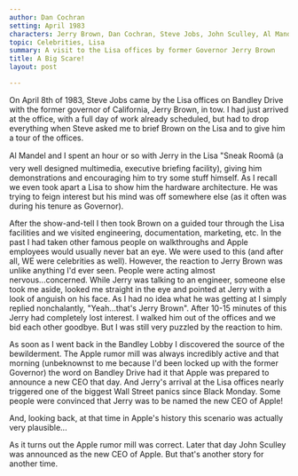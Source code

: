 ```yaml
---
author: Dan Cochran
setting: April 1983
characters: Jerry Brown, Dan Cochran, Steve Jobs, John Sculley, Al Mandel
topic: Celebrities, Lisa
summary: A visit to the Lisa offices by former Governor Jerry Brown
title: A Big Scare!
layout: post

---
```


On April 8th of 1983, Steve Jobs came by the Lisa offices on Bandley Drive with the former governor of California, Jerry Brown, in tow. I had just arrived at the office, with a full day of work already scheduled, but had to drop everything when Steve asked me to brief Brown on the Lisa and to give him a tour of the offices.

  
  
  
  
Al Mandel and I spent an hour or so with Jerry in the Lisa "Sneak Roomâ (a very well designed multimedia, executive briefing facility), giving him demonstrations and encouraging him to try some stuff himself. As I recall we even took apart a Lisa to show him the hardware architecture. He was trying to feign interest but his mind was off somewhere else (as it often was during his tenure as Governor).  
  
  
After the show-and-tell I then took Brown on a guided tour through the Lisa facilities and we visited engineering, documentation, marketing, etc. In the past I had taken other famous people on walkthroughs and Apple employees would usually never bat an eye. We were used to this (and after all, WE were celebrities as well). However, the reaction to Jerry Brown was unlike anything I'd ever seen. People were acting almost nervous...concerned. While Jerry was talking to an engineer, someone else took me aside, looked me straight in the eye and pointed at Jerry with a look of anguish on his face. As I had no idea what he was getting at I simply replied nonchalantly, "Yeah...that's Jerry Brown". After 10-15 minutes of this Jerry had completely lost interest. I walked him out of the offices and we bid each other goodbye. But I was still very puzzled by the reaction to him.  
  
  
As soon as I went back in the Bandley Lobby I discovered the source of the bewilderment. The Apple rumor mill was always incredibly active and that morning (unbeknownst to me because I'd been locked up with the former Governor) the word on Bandley Drive had it that Apple was prepared to announce a new CEO that day. And Jerry's arrival at the Lisa offices nearly triggered one of the biggest Wall Street panics since Black Monday. Some people were convinced that Jerry was to be named the new CEO of Apple!  
  
  
And, looking back, at that time in Apple's history this scenario was actually very plausible...  
  
  
As it turns out the Apple rumor mill was correct. Later that day John Sculley was announced as the new CEO of Apple. But that's another story for another time. 
